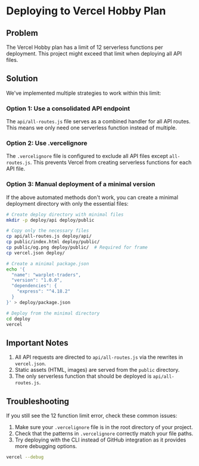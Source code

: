 # Deploying to Vercel Hobby Plan

## Problem
The Vercel Hobby plan has a limit of 12 serverless functions per deployment. This project might exceed that limit when deploying all API files.

## Solution
We've implemented multiple strategies to work within this limit:

### Option 1: Use a consolidated API endpoint
The `api/all-routes.js` file serves as a combined handler for all API routes. This means we only need one serverless function instead of multiple.

### Option 2: Use .vercelignore
The `.vercelignore` file is configured to exclude all API files except `all-routes.js`. This prevents Vercel from creating serverless functions for each API file.

### Option 3: Manual deployment of a minimal version
If the above automated methods don't work, you can create a minimal deployment directory with only the essential files:

```bash
# Create deploy directory with minimal files
mkdir -p deploy/api deploy/public

# Copy only the necessary files
cp api/all-routes.js deploy/api/
cp public/index.html deploy/public/
cp public/og.png deploy/public/  # Required for frame
cp vercel.json deploy/

# Create a minimal package.json
echo '{
  "name": "warplet-traders",
  "version": "1.0.0", 
  "dependencies": { 
    "express": "^4.18.2" 
  }
}' > deploy/package.json

# Deploy from the minimal directory
cd deploy
vercel
```

## Important Notes

1. All API requests are directed to `api/all-routes.js` via the rewrites in `vercel.json`.
2. Static assets (HTML, images) are served from the `public` directory.
3. The only serverless function that should be deployed is `api/all-routes.js`.

## Troubleshooting

If you still see the 12 function limit error, check these common issues:

1. Make sure your `.vercelignore` file is in the root directory of your project.
2. Check that the patterns in `.vercelignore` correctly match your file paths.
3. Try deploying with the CLI instead of GitHub integration as it provides more debugging options.

```bash
vercel --debug
```